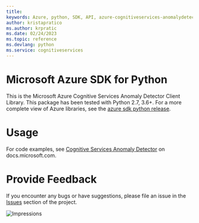 ```yaml
---
title: 
keywords: Azure, python, SDK, API, azure-cognitiveservices-anomalydetector, cognitiveservices
author: kristapratico
ms.author: krpratic
ms.date: 02/24/2023
ms.topic: reference
ms.devlang: python
ms.service: cognitiveservices
---
```

# Microsoft Azure SDK for Python

This is the Microsoft Azure Cognitive Services Anomaly Detector Client Library.
This package has been tested with Python 2.7, 3.6+.
For a more complete view of Azure libraries, see the [azure sdk python release](https://aka.ms/azsdk/python/all).


# Usage




For code examples, see [Cognitive Services Anomaly Detector](/python/api/overview/azure/cognitive-services) on docs.microsoft.com.


# Provide Feedback

If you encounter any bugs or have suggestions, please file an issue in the
[Issues](https://github.com/Azure/azure-sdk-for-python/issues)
section of the project. 


![Impressions](https://azure-sdk-impressions.azurewebsites.net/api/impressions/azure-sdk-for-python%2Fazure-cognitiveservices-anomalydetector%2FREADME.png)

